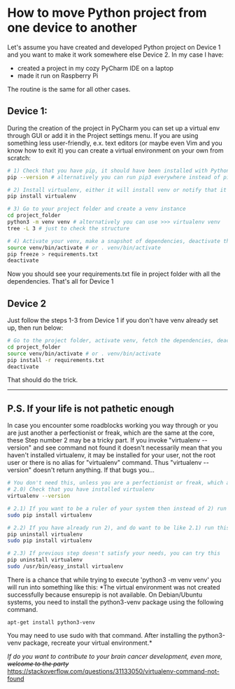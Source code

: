 # How to move Python project from one device to another

Let's assume you have created and developed Python project on Device 1 and you want to make it work somewhere else Device 2. In my case I have:
- created a project in my cozy PyCharm IDE on a laptop 
- made it run on Raspberry Pi

The routine is the same for all other cases. 

## Device 1:
During the creation of the project in PyCharm you can set up a virtual env through GUI or add it in the Project settings menu. If you are using something less user-friendly, e.x. text editors (or maybe even Vim and you know how to exit it) you can create a virtual environment on your own from scratch:
```bash
# 1) Check that you have pip, it should have been installed with Python. 
pip --version # alternatively you can run pip3 everywhere instead of pip

# 2) Install virtualenv, either it will install venv or notify that it is already installed
pip install virtualenv

# 3) Go to your project folder and create a venv instance
cd project_folder
python3 -m venv venv # alternatively you can use >>> virtualenv venv
tree -L 3 # just to check the structure

# 4) Activate your venv, make a snapshot of dependencies, deactivate the env
source venv/bin/activate # or . venv/bin/activate
pip freeze > requirements.txt
deactivate
```
Now you should see your requirements.txt file in project folder with all the dependencies. That's all for Device 1

## Device 2
Just follow the steps 1-3 from Device 1 if you don't have venv already set up, then run below:
```bash
# Go to the project folder, activate venv, fetch the dependencies, deactivate venv
cd project_folder
source venv/bin/activate # or . venv/bin/activate
pip install -r requirements.txt
deactivate
```

That should do the trick.
___

## P.S. If your life is not pathetic enough

In case you encounter some roadblocks working you way through or you are just another a perfectionist or freak, which are the same at the core, these 
Step number 2 may be a tricky part. If you invoke "virtualenv --version" and see command not found it doesn't necessarily mean that you haven't installed virtualenv, it may be installed for your user, not the root user or there is no alias for "virtualenv" command. Thus "virtualenv --version" doesn't return anything. If that bugs you...
```bash
# You don't need this, unless you are a perfectionist or freak, which are the same at the core
# 2.0) Check that you have installed virtualenv
virtualenv --version

# 2.1) If you want to be a ruler of your system then instead of 2) run this
sudo pip install virtualenv

# 2.2) If you have already run 2), and do want to be like 2.1) run this
pip uninstall virtualenv
sudo pip install virtualenv

# 2.3) If previous step doesn't satisfy your needs, you can try this
pip uninstall virtualenv
sudo /usr/bin/easy_install virtualenv
```

There is a chance that while trying to execute 'python3 -m venv venv' you will run into something like this: 
*The virtual environment was not created successfully because ensurepip is not
available. On Debian/Ubuntu systems, you need to install the python3-venv package using the following command.

    apt-get install python3-venv
    
You may need to use sudo with that command.  After installing the python3-venv
package, recreate your virtual environment.*



*If do you want to contribute to your brain cancer development, even more, ~~welcome to the party~~*
https://stackoverflow.com/questions/31133050/virtualenv-command-not-found
